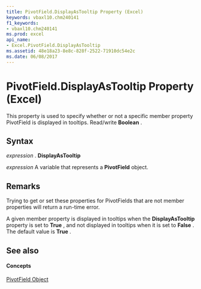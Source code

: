 ```yaml
---
title: PivotField.DisplayAsTooltip Property (Excel)
keywords: vbaxl10.chm240141
f1_keywords:
- vbaxl10.chm240141
ms.prod: excel
api_name:
- Excel.PivotField.DisplayAsTooltip
ms.assetid: 48e18a23-8e8c-828f-2522-71910dc54e2c
ms.date: 06/08/2017
---
```



# PivotField.DisplayAsTooltip Property (Excel)

This property is used to specify whether or not a specific member property PivotField is displayed in tooltips. Read/write  **Boolean** .


## Syntax

 _expression_ . **DisplayAsTooltip**

 _expression_ A variable that represents a **PivotField** object.


## Remarks

Trying to get or set these properties for PivotFields that are not member properties will return a run-time error.

A given member property is displayed in tooltips when the  **DisplayAsTooltip** property is set to **True** , and not displayed in tooltips when it is set to **False** . The default value is **True** .


## See also


#### Concepts


[PivotField Object](pivotfield-object-excel.md)

